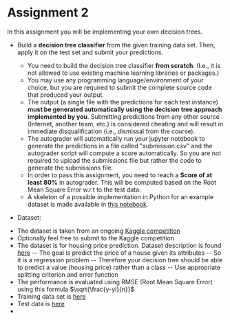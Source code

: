 # Assignment 2

In this assignment you will be implementing your own decision trees. 

  * Build a **decision tree classifier** from the given training data set. Then, apply it on the test set and submit your predictions.
      - You need to build the decision tree classifier **from scratch**. (I.e., it is not allowed to use existing machine learning libraries or packages.)
      - You may use any programming language/environment of your choice, but you are required to submit the complete source code that produced your output.
      - The output (a single file with the predictions for each test instance) **must be generated automatically using the decision tree approach implemented by you**. Submitting predictions from any other source (Internet, another team, etc.) is considered cheating and will result in immediate disqualification (i.e., dismissal from the course).   
      - The autograder will automatically run your jupyter notebook to generate the predictions in a file called "submission.csv" and the autograder script will compute a score automatically. So you are not required to upload the submissions file but rather the code to generate the submissions file.
      - In order to pass this assignment, you need to reach a **Score of at least 80%** in autograder. This will be computed based on the Root Mean Square Error w.r.t to the test data.
      - A skeleton of a possible implementation in Python for an example dataset is made available in [this notebook](Decision_tree.ipynb).

* Dataset:
 - The dataset is taken from an ongoing [Kaggle competition](https://www.kaggle.com/c/house-prices-advanced-regression-techniques)
 - Optionally feel free to submit to the Kaggle competition
 - The dataset is for housing price prediction. Dataset description is found [here](data/data_description.txt)
 -- The goal is predict the price of a house given its attributes
 -- So it is a regression problem
 -- Therefore your decision tree should be able to predict a value (housing price) rather than a class
 -- Use appropriate splitting criterion and error function
 - The performance is evaluated using RMSE (Root Mean Square Error) using this formula $\sqrt{\frac{y-yi}{n}}$
 - Training data set is [here]()
 - Test data is [here]()
 - 
